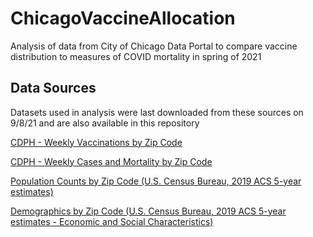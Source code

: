 # ChicagoVaccineAllocation

Analysis of data from City of Chicago Data Portal to compare vaccine distribution to measures of COVID mortality in spring of 2021

## Data Sources

Datasets used in analysis were last downloaded from these sources on 9/8/21 and are also available in this repository

[CDPH - Weekly Vaccinations by Zip Code](https://data.cityofchicago.org/Health-Human-Services/COVID-19-Vaccinations-by-ZIP-Code/553k-3xzc) 

[CDPH - Weekly Cases and Mortality by Zip Code](https://data.cityofchicago.org/Health-Human-Services/COVID-19-Cases-Tests-and-Deaths-by-ZIP-Code/yhhz-zm2v)

[Population Counts by Zip Code (U.S. Census Bureau, 2019 ACS 5-year estimates)](https://data.cityofchicago.org/Health-Human-Services/Chicago-Population-Counts/85cm-7uqa)

[Demographics by Zip Code (U.S. Census Bureau, 2019 ACS 5-year estimates - Economic and Social Characteristics)](https://www.census.gov/acs/www/data/data-tables-and-tools/data-profiles/)
